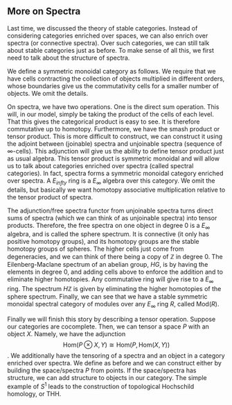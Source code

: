 ## More on Spectra

Last time, we discussed the theory of stable categories. Instead of considering categories enriched over spaces, we can also enrich over spectra (or connective spectra). Over such categories, we can still talk about stable categories just as before. To make sense of all this, we first need to talk about the structure of spectra.

We define a symmetric monoidal category as follows. We require that we have cells contracting the collection of objects multiplied in different orders, whose boundaries give us the commutativity cells for a smaller number of objects. We omit the details.

On spectra, we have two operations. One is the direct sum operation. This will, in our model, simply be taking the product of the cells of each level. That this gives the categorical product is easy to see. It is therefore commutative up to homotopy. Furthermore, we have the smash product or tensor product. This is more difficult to construct, we can construct it using the adjoint between (joinable) spectra and unjoinable spectra (sequence of $\infty$-cells). This adjunction will give us the ability to define tensor product just as usual algebra. This tensor product is symmetric monoidal and will allow us to talk about categories enriched over spectra (called spectral categories). In fact, spectra forms a symmetric monoidal category enriched over spectra. A $E_{infty}$ ring is a $E_{\infty}$ algebra over this category. We omit the details, but basically we want homotopy associative multiplication relative to the tensor product of spectra.

The adjunction/free spectra functor from unjoinable spectra turns direct sums of spectra (which we can think of as unjoinable spectra) into tensor products. Therefore, the free spectra on one object in degree $0$ is a $E_{\infty}$ algebra, and is called the sphere spectrum. It is connective (it only has positive homotopy groups), and its homotopy groups are the stable homotopy groups of spheres. The higher cells just come from degeneracies, and we can think of there being a copy of $\mathbb{Z}$ in degree $0$. The Eilenberg-Maclane spectrum of an abelian group, $HG$, is by having the elements in degree $0$, and adding cells above to enforce the addition and to eliminate higher homotopies. Any commutative ring will give rise to a $E_{\infty}$ ring. The spectrum $H\mathbb{Z}$ is given by eliminating the higher homotopies of the sphere spectrum. Finally, we can see that we have a stable symmetric monoidal spectral category of modules over any $E_{\infty}$ ring $R$, called $\mathrm{Mod}(R)$.

Finally we will finish this story by describing a tensor operation. Suppose our categories are cocomplete. Then, we can tensor a space $P$ with an object $X$. Namely, we have the adjunction 
$$\mathrm{Hom}(P \otimes X,Y) \cong \mathrm{Hom}(P,\mathrm{Hom}(X,Y))$$.
We additionally have the tensoring of a spectra and an object in a category enriched over spectra. We define as before and we can construct either by building the space/spectra $P$ from points. If the space/spectra has structure, we can add structure to objects in our category. The simple example of $S^1$ leads to the construction of topological Hochschild homology, or THH.
